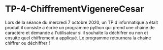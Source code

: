 # TP-4-ChiffrementVigenereCesar
Lors de la séance du mercredi 7 octobre 2020, un TP d'informatique a était produit il consiste a écrire un programme python qui prend une chaine de caractère et demande a l'utilisateur si il souhaite la déchifrer ou non et ensuite quel chiffrement a appliqué. Le programme retournera la chaine chiffrer ou déchiffrer !
